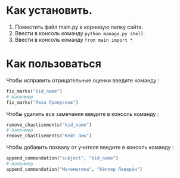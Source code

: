 # Как установить.

1. Поместить файл main.py в корневую папку сайта.
2. Ввести в консоль команду `python manage.py shell`.
3. Ввести в консоль команду `from main import *`

# Как пользоваться

Чтобы исправить отрицательные оценки введите команду :
```python
fix_marks("kid_name")
# Например
fix_marks("Леха Пропусков")
```
Чтобы удалить все замечания введите в консоль команду :
```python
remove_chastisements("kid_name")
# Например
remove_chastisements("Кейт Лик")
```
Чтобы добавить похвалу от учителя введите в консоль команду :
```python
append_commendation("subject", "kid_name")
# Например
append_commendation("Математика", "Ке́плер Лавера́н")
```